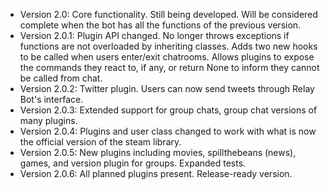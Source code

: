 - Version 2.0: Core functionality. Still being developed. Will be considered complete when the bot has all the functions of the previous version.
- Version 2.0.1: Plugin API changed. No longer throws exceptions if functions are not overloaded by inheriting classes. Adds two new hooks to be called when users enter/exit chatrooms. Allows plugins to expose the commands they react to, if any, or return None to inform they cannot be called from chat.
- Version 2.0.2: Twitter plugin. Users can now send tweets through Relay Bot's interface.
- Version 2.0.3: Extended support for group chats, group chat versions of many plugins.
- Version 2.0.4: Plugins and user class changed to work with what is now the official version of the steam library.
- Version 2.0.5: New plugins including movies, spillthebeans (news), games, and version plugin for groups. Expanded tests.
- Version 2.0.6: All planned plugins present. Release-ready version.
